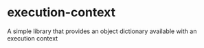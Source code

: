 # execution-context
A simple library that provides an object dictionary available with an execution context
